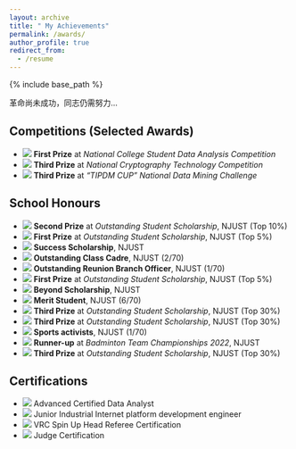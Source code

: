 ```yaml
---
layout: archive
title: " My Achievements"
permalink: /awards/
author_profile: true
redirect_from:
  - /resume
---
```


{% include base_path %}

革命尚未成功，同志仍需努力...

Competitions (Selected Awards)
---
* ![](https://img.shields.io/badge/Dec.%202023-Online-blue) **First Prize** at *National College Student Data Analysis Competition*
* ![](https://img.shields.io/badge/Nov.%202023-Urumqi,%20China-blue) **Third Prize** at *National Cryptography Technology Competition*
* ![](https://img.shields.io/badge/Jun.%202023-Online-blue) **Third Prize** at *“TIPDM CUP” National Data Mining Challenge*


School Honours
---
* ![](https://img.shields.io/badge/Mar.%202025-FF0000) **Second Prize** at *Outstanding Student Scholarship*, NJUST (Top 10%)
* ![](https://img.shields.io/badge/Sep.%202024-FF0000) **First Prize** at *Outstanding Student Scholarship*, NJUST (Top 5%)
* ![](https://img.shields.io/badge/Sep.%202024-FF0000) **Success Scholarship**, NJUST
* ![](https://img.shields.io/badge/Sep.%202024-FF0000) **Outstanding Class Cadre**, NJUST (2/70)
* ![](https://img.shields.io/badge/Apr.%202024-FF0000) **Outstanding Reunion Branch Officer**, NJUST (1/70)
* ![](https://img.shields.io/badge/Mar.%202024-FF0000) **First Prize** at *Outstanding Student Scholarship*, NJUST (Top 5%)
* ![](https://img.shields.io/badge/Mar.%202024-FF0000) **Beyond Scholarship**, NJUST
* ![](https://img.shields.io/badge/Nov.%202023-FF0000) **Merit Student**, NJUST (6/70)
* ![](https://img.shields.io/badge/Sep.%202023-FF0000) **Third Prize** at *Outstanding Student Scholarship*, NJUST (Top 30%)
* ![](https://img.shields.io/badge/Mar.%202023-FF0000) **Third Prize** at *Outstanding Student Scholarship*, NJUST (Top 30%)
* ![](https://img.shields.io/badge/Nov.%202022-FF0000) **Sports activists**, NJUST (1/70)
* ![](https://img.shields.io/badge/Nov.%202022-FF0000) **Runner-up** at *Badminton Team Championships 2022*, NJUST
* ![](https://img.shields.io/badge/Sep.%202022-FF0000) **Third Prize** at *Outstanding Student Scholarship*, NJUST (Top 30%)


Certifications
---
* ![](https://img.shields.io/badge/Feb.%202024-China%20Financial%20Analysis%20Institute-blue) Advanced Certified Data Analyst
* ![](https://img.shields.io/badge/Jun.%202023-Talent%20Exchange%20Centre%20of%20MIIT-blue) Junior Industrial Internet platform development engineer
* ![](https://img.shields.io/badge/Apr.%202023-REC%20Foundation-blue) VRC Spin Up Head Referee Certification
* ![](https://img.shields.io/badge/Apr.%202023-REC%20Foundation-blue) Judge Certification

